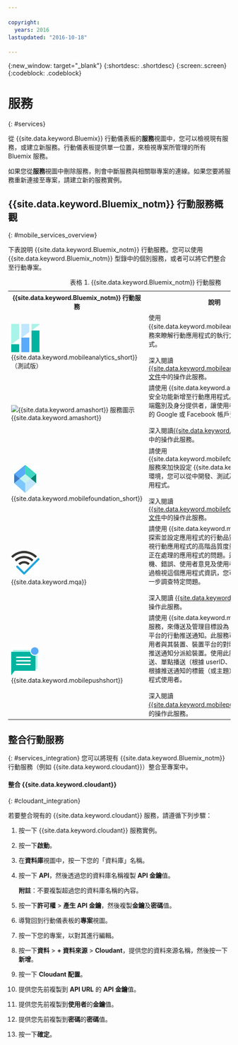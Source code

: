 ```yaml
---

copyright:
  years: 2016
lastupdated: "2016-10-18"

---
```

{:new_window: target="_blank"}
{:shortdesc: .shortdesc}
{:screen:.screen}
{:codeblock: .codeblock}

# 服務
{: #services}

從 {{site.data.keyword.Bluemix}} 行動儀表板的**服務**視圖中，您可以檢視現有服務，或建立新服務。行動儀表板提供單一位置，來檢視專案所管理的所有 Bluemix 服務。  

如果您從**服務**視圖中刪除服務，則會中斷服務與相關聯專案的連線。如果您要將服務重新連接至專案，請建立新的服務實例。

## {{site.data.keyword.Bluemix_notm}} 行動服務概觀
{: #mobile_services_overview}

下表說明 {{site.data.keyword.Bluemix_notm}} 行動服務。您可以使用 {{site.data.keyword.Bluemix_notm}} 型錄中的個別服務，或者可以將它們整合至行動專案。

<table summary="此表格說明 {{site.data.keyword.Bluemix_notm}} 行動服務，並提供服務文件的鏈結">
<caption>表格 1. {{site.data.keyword.Bluemix_notm}} 行動服務</caption>
<th>{{site.data.keyword.Bluemix_notm}} 行動服務</th>
<th>說明</th>
<tr>
<td> <img src="images/mobile_analytics_icon.png" alt="{{site.data.keyword.mobileanalytics_short}}圖示"><br/>{{site.data.keyword.mobileanalytics_short}}（測試版）</td>
<td valign="top">使用 {{site.data.keyword.mobileanalytics_full}} 服務來瞭解行動應用程式的執行方式及其使用方式。<br/><br/>
深入閱讀 <a href="/docs/services/mobileanalytics/index.html" alt="{{site.data.keyword.mobileanalytics_short}} 文件鏈結">{{site.data.keyword.mobileanalytics_short}} 文件</a>中的操作此服務。
</td>
</tr>
<tr>
<td><img src="images/authentication_icon
.png" alt="{{site.data.keyword.amashort}} 服務圖示"><br/>{{site.data.keyword.amashort}}</td>
<td valign="top">請使用 {{site.data.keyword.amafull}} 服務，將安全功能新增至行動應用程式。您可以配置用戶端鑑別及身分提供者，讓使用者可以利用其現有的 Google 或 Facebook 帳戶登入應用程式。<br/><br/>
深入閱讀<a href="/docs/services/mobileaccess/index.html" alt="{{site.data.keyword.amashort}} 文件鏈結">{{site.data.keyword.amashort}}文件</a>中的操作此服務。</td>
</tr>
<tr>
<td><img src="images/MFPFoundation_icon.png" alt="{{site.data.keyword.mobilefoundation_short}} 服務圖示"><br/> {{site.data.keyword.mobilefoundation_short}}</td>
<td valign="top">請使用 {{site.data.keyword.mobilefoundation_long}} 服務來加快設定 {{site.data.keyword.mfp_full}} 環境，您可以從中開發、測試及操作企業行動應用程式。<br/><br/>
深入閱讀 <a href="/docs/services/mobilefoundation/index.html" alt="{{site.data.keyword.mobilefoundation_short}} 文件鏈結">{{site.data.keyword.mobilefoundation_short}}文件</a>中的操作此服務。</td>
</tr>
<tr>
<td><img src="images/mqa_icon.png" alt="{{site.data.keyword.mqa}} 服務圖示"><br/>{{site.data.keyword.mqa}}</td>
<td valign="top">請使用 {{site.data.keyword.mqafull}} 服務，來探索並設定應用程式的行動品質服務。您可以檢視行動應用程式的高階品質度量值，快速瞭解您正在處理的應用程式的問題。這些度量值包括當機、錯誤、使用者意見及使用者觀感等資訊。透過檢視這個應用程式資訊，您可以判定是否要進一步調查特定問題。<br/><br/>
深入閱讀 <a href="/docs/services/MobileQualityAssurance/index.html" alt="{{site.data.keyword.mqa}} 文件鏈結">{{site.data.keyword.mqa}}文件</a>中的操作此服務。</td>
</tr>
<tr>
<td><img src="images/push_icon.png" alt="「推送通知」服務圖示"><br/>{{site.data.keyword.mobilepushshort}}</td>
<td valign="top">請使用 {{site.data.keyword.mobilepushfull}} 服務，來傳送及管理目標設為 iOS 及 Android 平台的行動推送通知。此服務可管理應用程式使用者與其裝置、裝置平台的對映，並處理如何將推送通知分派給裝置。使用此服務，您可以將播送、單點播送（根據 userID、deviceID）以及根據推送通知的標籤（或主題）傳送至行動應用程式使用者。<br/><br/>
深入閱讀 <a href="/docs/services/mobilepush/index.html" alt="{{site.data.keyword.mobilepushshort}} 文件鏈結">{{site.data.keyword.mobilepushshort}}文件</a>中的操作此服務。</td>
</table>

## 整合行動服務
{: #services_integration}
您可以將現有 {{site.data.keyword.Bluemix_notm}} 行動服務（例如 {{site.data.keyword.cloudant}}）整合至專案中。


#### 整合 {{site.data.keyword.cloudant}}
{: #cloudant_integration}

若要整合現有的 {{site.data.keyword.cloudant}} 服務，請遵循下列步驟：

1. 按一下 {{site.data.keyword.cloudant}} 服務實例。
2. 按一下**啟動**。
3. 在**資料庫**視圖中，按一下您的「資料庫」名稱。
4. 按一下 **API**，然後透過您的資料庫名稱複製 **API 金鑰**值。

   **附註**：不要複製超過您的資料庫名稱的內容。

5. 按一下**許可權** > **產生 API 金鑰**，然後複製**金鑰**及**密碼**值。
6. 導覽回到行動儀表板的**專案**視圖。
7. 按一下您的專案，以對其進行編輯。
8. 按一下**資料** > **+ 資料來源** > **Cloudant**，提供您的資料來源名稱，然後按一下**新增**。
9. 按一下 **Cloudant 配置**。
10. 提供您先前複製到 **API URL** 的 **API 金鑰**值。
11. 提供您先前複製到**使用者**的**金鑰**值。
12. 提供您先前複製到**密碼**的**密碼**值。
13. 按一下**確定**。
